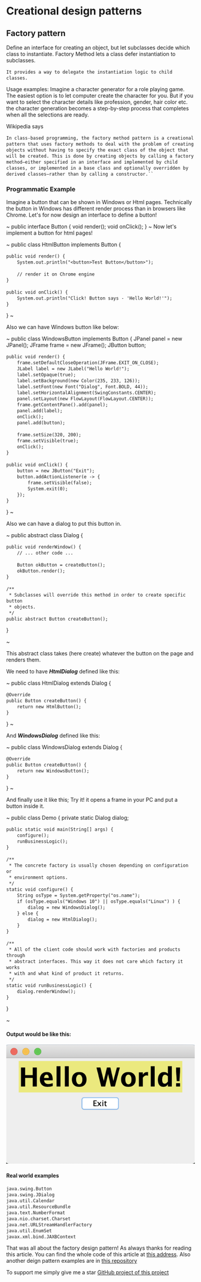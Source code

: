 # Creational design patterns
## Factory pattern

Define an interface for creating an object, but let subclasses decide which class to instantiate. Factory Method lets a class defer instantiation to subclasses.

```
It provides a way to delegate the instantiation logic to child classes.
```

Usage examples: Imagine a character generator for a role playing game. The easiest option is to let computer create the character for you. But if you want to select the character details like profession, gender, hair color etc. the character generation becomes a step-by-step process that completes when all the selections are ready.

Wikipedia says

```
In class-based programming, the factory method pattern is a creational pattern that uses factory methods to deal with the problem of creating objects without having to specify the exact class of the object that will be created. This is done by creating objects by calling a factory method—either specified in an interface and implemented by child classes, or implemented in a base class and optionally overridden by derived classes—rather than by calling a constructor.``
```

### Programmatic Example

Imagine a button that can be shown in Windows or Html pages. Technically the button in Windows has different render process than in browsers like Chrome.
Let's for now design an interface to define a button!

~
public interface Button {
    void render();
    void onClick();
}
~
Now let's implement a button for html pages!

~
public class HtmlButton implements Button {

    public void render() {
        System.out.println("<button>Test Button</button>");
        
        // render it on Chrome engine
    }

    public void onClick() {
        System.out.println("Click! Button says - 'Hello World!'");
    }
}
~

Also we can have Windows button like below:

~
public class WindowsButton implements Button {
    JPanel panel = new JPanel();
    JFrame frame = new JFrame();
    JButton button;

    public void render() {
        frame.setDefaultCloseOperation(JFrame.EXIT_ON_CLOSE);
        JLabel label = new JLabel("Hello World!");
        label.setOpaque(true);
        label.setBackground(new Color(235, 233, 126));
        label.setFont(new Font("Dialog", Font.BOLD, 44));
        label.setHorizontalAlignment(SwingConstants.CENTER);
        panel.setLayout(new FlowLayout(FlowLayout.CENTER));
        frame.getContentPane().add(panel);
        panel.add(label);
        onClick();
        panel.add(button);

        frame.setSize(320, 200);
        frame.setVisible(true);
        onClick();
    }

    public void onClick() {
        button = new JButton("Exit");
        button.addActionListener(e -> {
            frame.setVisible(false);
            System.exit(0);
        });
    }
}
~ 

Also we can have a dialog to put this button in.

~
public abstract class Dialog {

    public void renderWindow() {
        // ... other code ...

        Button okButton = createButton();
        okButton.render();
    }

    /**
     * Subclasses will override this method in order to create specific button
     * objects.
     */
    public abstract Button createButton();
}

~

This abstract class takes (here create) whatever the button on the page and renders them. 

We need to have ***HtmlDialog*** defined like this:

~
public class HtmlDialog extends Dialog {

    @Override
    public Button createButton() {
        return new HtmlButton();
    }
}
~

And ***WindowsDialog*** defined like this:

~
public class WindowsDialog extends Dialog {

    @Override
    public Button createButton() {
        return new WindowsButton();
    }
}
~

And finally use it like this; Try it! it opens a frame in your PC and put a button inside it.

~
public class Demo {
    private static Dialog dialog;

    public static void main(String[] args) {
        configure();
        runBusinessLogic();
    }

    /**
     * The concrete factory is usually chosen depending on configuration or
     * environment options.
     */
    static void configure() {
        String osType = System.getProperty("os.name");
        if (osType.equals("Windows 10") || osType.equals("Linux") ) {
            dialog = new WindowsDialog();
        } else {
            dialog = new HtmlDialog();
        }
    }

    /**
     * All of the client code should work with factories and products through
     * abstract interfaces. This way it does not care which factory it works
     * with and what kind of product it returns.
     */
    static void runBusinessLogic() {
        dialog.renderWindow();
    }
}

~ 

#### Output would be like this:
        
![factory](data/archive/design-patterns/creational/assets/factory.png)

#### Real world examples
```
java.swing.Button
java.swing.JDialog
java.util.Calendar
java.util.ResourceBundle
java.text.NumberFormat
java.nio.charset.Charset
java.net.URLStreamHandlerFactory
java.util.EnumSet
javax.xml.bind.JAXBContext
```

That was all about the factory design pattern! As always thanks for reading this article.
You can find the whole code of this article at [this address](https://github.com/metao1/design-patterns/tree/master/src/main/java/com/metao/dp/factory).
Also another deign pattern examples are in [this repository](https://github.com/metao1)

To support me simply give me a star [GitHub project of this project](https://github.com/metao1/design-patterns)


